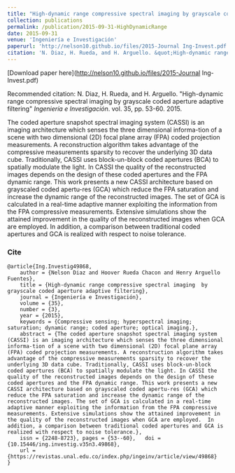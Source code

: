 ```yaml
---
title: "High-dynamic range compressive spectral imaging by grayscale coded aperture adaptive filtering"
collection: publications
permalink: /publication/2015-09-31-HighDynamicRange
date: 2015-09-31
venue: 'Ingeniería e Investigación'
paperurl: 'http://nelson10.github.io/files/2015-Journal Ing-Invest.pdf'
citation: 'N. Diaz, H. Rueda, and H. Arguello. &quot;High-dynamic range compressive spectral imaging by grayscale coded aperture adaptive filtering.&quot; <i>Ingeniería e Investigación</i>. vol. 35, pp. 53-60. 2015.'
---
```


[Download paper here](http://nelson10.github.io/files/2015-Journal Ing-Invest.pdf)

Recommended citation: N. Diaz, H. Rueda, and H. Arguello. "High-dynamic range compressive spectral imaging by grayscale coded aperture adaptive filtering" <i>Ingeniería e Investigación</i>. vol. 35, pp. 53-60. 2015.

The coded aperture snapshot spectral imaging system (CASSI) is an imaging architecture which senses the three dimensional informa-tion of a scene with two dimensional (2D) focal plane array (FPA) coded projection measurements. A reconstruction algorithm takes advantage of the compressive measurements sparsity to recover the underlying 3D data cube. Traditionally, CASSI uses block-un-block coded apertures (BCA) to spatially modulate the light. In CASSI the quality of the reconstructed images depends on the design of these coded apertures and the FPA dynamic range. This work presents a new CASSI architecture based on grayscaled coded apertu-res (GCA) which reduce the FPA saturation and increase the dynamic range of the reconstructed images. The set of GCA is calculated in a real-time adaptive manner exploiting the information from the FPA compressive measurements. Extensive simulations show the attained improvement in the quality of the reconstructed images when GCA are employed.  In addition, a comparison between traditional coded apertures and GCA is realized with respect to noise tolerance.

### Cite
```
@article{Ing.Investig49868,
	author = {Nelson Diaz and Hoover Rueda Chacon and Henry Arguello Fuentes},
	title = {High-dynamic range compressive spectral imaging  by grayscale coded aperture adaptive filtering},
	journal = {Ingeniería e Investigación},
	volume = {35},
	number = {3},
	year = {2015},
	keywords = {Compressive sensing; hyperspectral imaging; saturation; dynamic range; coded aperture; optical imaging.},
	abstract = {The coded aperture snapshot spectral imaging system (CASSI) is an imaging architecture which senses the three dimensional informa-tion of a scene with two dimensional (2D) focal plane array (FPA) coded projection measurements. A reconstruction algorithm takes advantage of the compressive measurements sparsity to recover the underlying 3D data cube. Traditionally, CASSI uses block-un-block coded apertures (BCA) to spatially modulate the light. In CASSI the quality of the reconstructed images depends on the design of these coded apertures and the FPA dynamic range. This work presents a new CASSI architecture based on grayscaled coded apertu-res (GCA) which reduce the FPA saturation and increase the dynamic range of the reconstructed images. The set of GCA is calculated in a real-time adaptive manner exploiting the information from the FPA compressive measurements. Extensive simulations show the attained improvement in the quality of the reconstructed images when GCA are employed.  In addition, a comparison between traditional coded apertures and GCA is realized with respect to noise tolerance.},
	issn = {2248-8723},	pages = {53--60},	doi = {10.15446/ing.investig.v35n3.49868},
	url = {https://revistas.unal.edu.co/index.php/ingeinv/article/view/49868}
}
```
